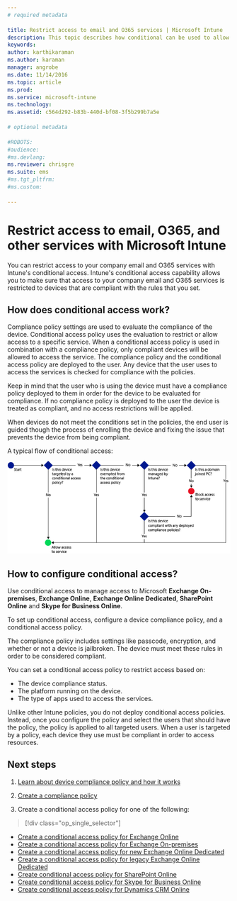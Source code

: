 ```yaml
---
# required metadata

title: Restrict access to email and O365 services | Microsoft Intune
description: This topic describes how conditional can be used to allow only compliant devices to access company email and company data on SharePoint Online and other services.
keywords:
author: karthikaraman
ms.author: karaman
manager: angrobe
ms.date: 11/14/2016
ms.topic: article
ms.prod:
ms.service: microsoft-intune
ms.technology:
ms.assetid: c564d292-b83b-440d-bf08-3f5b299b7a5e

# optional metadata

#ROBOTS:
#audience:
#ms.devlang:
ms.reviewer: chrisgre
ms.suite: ems
#ms.tgt_pltfrm:
#ms.custom:

---
```


# Restrict access to email, O365, and other services with Microsoft Intune
You can restrict access to your company email and O365 services with Intune's conditional access. Intune's conditional access capability allows you to make sure that access to your company email and O365 services is restricted to devices that are compliant with the rules that you set.
## How does conditional access work?
Compliance policy settings are used to evaluate the compliance of the device. Conditional access policy uses the evaluation to restrict or allow access to a specific service. When a conditional access policy is used in combination with a compliance policy, only compliant devices will be allowed to access the service. The compliance policy and the conditional access policy are deployed to the user. Any device that the user uses to access the services is checked for compliance with the policies.

Keep in mind that the user who is using the device must have a compliance policy deployed to them in order for the device to be evaluated for compliance.
If no compliance policy is deployed to the user the device is treated as compliant, and no access restrictions will be applied.

When devices do not meet the conditions set in the policies, the end user is guided though the process of enrolling the device and fixing the issue that prevents the device from being compliant.

A typical flow of conditional access:

![Diagram shows the decision points used to determine whether a device is allowed access to a service or is blocked](../media/ConditionalAccess4.png)

## How to configure conditional access?
Use conditional access to manage access to Microsoft **Exchange On-premises**, **Exchange Online**, **Exchange Online Dedicated**,  **SharePoint Online** and **Skype for Business Online**.

To set up conditional access, configure a device compliance policy, and a conditional access policy.

The compliance policy includes settings like passcode, encryption, and whether or not a device is jailbroken. The device must meet these rules in order to be considered compliant.

You can set a conditional access policy to restrict access based on:
- The device compliance status.
- The platform running on the device.
- The type of apps used to access the services.

Unlike other Intune policies, you do not deploy conditional access policies. Instead, once you configure the policy and select the users that should have the policy, the policy is applied to all targeted users. When a user is targeted by a policy, each device they use must be compliant in order to access resources.


## Next steps
1. [Learn about device compliance policy and how it works ](introduction-to-device-compliance-policies-in-microsoft-intune.md)

2. [Create a compliance policy](create-a-device-compliance-policy-in-microsoft-intune.md)

2.  Create a conditional access policy for one of the following:
> [!div class="op_single_selector"]
  - [Create a conditional access policy for Exchange Online](restrict-access-to-exchange-online-with-microsoft-intune.md)
  - [Create a conditional access policy for Exchange On-premises](restrict-access-to-exchange-onpremises-with-microsoft-intune.md)
  - [Create a conditional access policy for new Exchange Online Dedicated](restrict-access-to-exchange-online-with-microsoft-intune.md)
  - [Create a conditional access policy for legacy Exchange Online Dedicated](restrict-access-to-exchange-onpremises-with-microsoft-intune.md)
  - [Create conditional access policy for SharePoint Online](restrict-access-to-sharepoint-online-with-microsoft-intune.md)
  - [Create conditional access policy for Skype for Business Online](restrict-access-to-skype-for-business-online-with-microsoft-intune.md)
  - [Create conditional access policy for Dynamics CRM Online](restrict-access-to-dynamics-crm-online-with-microsoft-intune.md)
